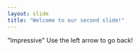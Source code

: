 ```yaml
---
layout: slide
title: "Welcome to our second slide!"
---
```

"Impressive"
Use the left arrow to go back!
